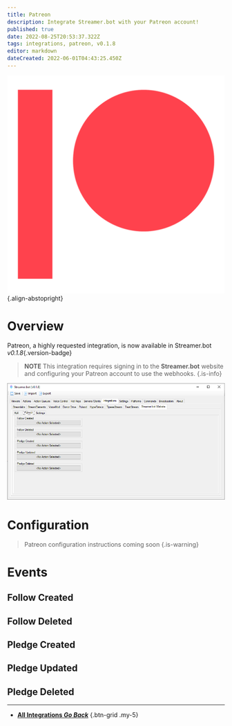 ```yaml
---
title: Patreon
description: Integrate Streamer.bot with your Patreon account!
published: true
date: 2022-08-25T20:53:37.322Z
tags: integrations, patreon, v0.1.8
editor: markdown
dateCreated: 2022-06-01T04:43:25.450Z
---
```


![digital-patreon-logo_coral.png](/digital-patreon-logo_coral.png){.align-abstopright}

# Overview

Patreon, a highly requested integration, is now available in Streamer.bot *v0.1.8*{.version-badge}

> **NOTE**
> This integration requires signing in to the **Streamer.bot** website and configuring your Patreon account to use the webhooks.
{.is-info}

![patreon-integration.png](/patreon-integration.png)

# Configuration

> Patreon configuration instructions coming soon
{.is-warning}

# Events

## Follow Created

## Follow Deleted

## Pledge Created

## Pledge Updated

## Pledge Deleted

---

- [<i class="mdi mdi-chevron-left"></i> **All Integrations *Go Back***](/en/Integrations)
{.btn-grid .my-5}